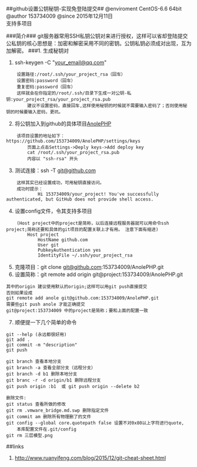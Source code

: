 ##github设置公钥秘钥-实现免登陆提交##
@enviroment CentOS-6.6  64bit
@author     153734009
@since      2015年12月11日  
支持多项目

###简介###
git服务器常用SSH私钥公钥对来进行授权，这样可以省却登陆提交  
公私钥的核心思想是：加密和解密采用不同的密钥。公钥私钥必须成对出现，互为加解密。
###1. 生成秘钥对
1. ssh-keygen -C "your_email@qq.com"
```
    设置路径:/root/.ssh/your_project_rsa（回车）  
    设置密码:password（回车）  
    重复密码:password（回车）  
    这样就会在你指定的/root/.ssh/目录下生成一对公钥-私钥:your_project_rsa/your_project_rsa.pub  
        建议不设置密码，直接回车,这样使用秘钥的时候就不需要输入密码了；否则使用秘钥的时候要输入密码，更坑。
```
2. 将公钥加入到github的具体项目[AnolePHP](https://github.com/153734009/AnolePHP)  
```
    该项目设置的地址如下：https://github.com/153734009/AnolePHP/settings/keys
        页面上点击Settings->Deply keys->Add deploy key  
        cat /root/.ssh/your_project_rsa.pub  
        内容以 "ssh-rsa" 开头  
```
3. 测试连接：ssh -T git@github.com  
```
    这样其实已经设置成功，可用秘钥直接访问。  
    成功时提示：  
            Hi 153734009/your_project! You've successfully authenticated, but GitHub does not provide shell access.
```
4. 设置config文件，令其支持多项目  
```
    (Host project中的project是简称，以后连接远程服务器就可以用命令ssh project;简称还要和具体的git项目的配置关联上才有用。 注意下面有缩进)
        Host project   
            HostName github.com  
            User git  
            PubkeyAuthentication yes  
            IdentityFile ~/.ssh/your_project_rsa  
```
5. 克隆项目：git clone git@github.com:153734009/AnolePHP.git  
6. 设置简称：git remote add origin git@project:153734009/AnolePHP.git
```
其中的origin 建议使用默认的origin;这样可以用git push直接提交  
否则如果设成  
git remote add anole git@github.com:153734009/AnolePHP.git  
需要些git push anole 才能正确提交  
git@project:153734009 中的project是简称；要和上面的配置一致  
```
7. 顺便提一下几个简单的命令
```
git --help (永远都很好用)  
git add .  
git commit -m "description"  
git push  
```
```
git branch 查看本地分支
git branch -a 查看全部分支（远程分支）
git branch -d b1 删除本地分支
git branc -r -d origin/b1 删除远程分支  
git push origin :b1  或 git push origin --delete b2
```
```
删除文件:
git status 查看所做的修改
git rm .vmware_bridge.md.swp 删除指定文件
git commit am 删除所有物理删了的文件
git config --global core.quotepath false 设置不对0x80以上字符进行quote,
    本库配置文件在.git/config
git rm 三层模型.png
```

##links
1. http://www.ruanyifeng.com/blog/2015/12/git-cheat-sheet.html
